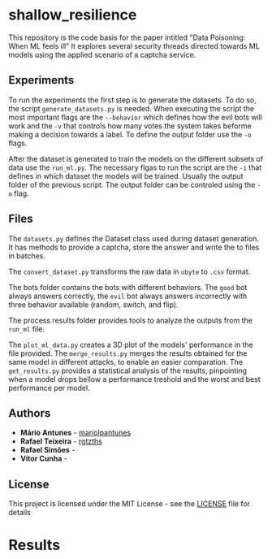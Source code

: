 # shallow_resilience
This repository is the code basis for the paper intitled "Data Poisoning: When ML feels ill"
It explores several security threads directed towards ML models using the applied scenario of a captcha service.

## Experiments

To run the experiments the first step is to generate the datasets. To do so, the script `generate_datasets.py` is needed.
When executing the script the most important flags are the `--behavior` which defines how the evil bots
will work and the `-v` that controls how many votes the system takes beforme making a decision towards 
a label. To define the output folder use the `-o` flags.

After the dataset is generated to train the models on the different subsets of data use the `run_ml.py`.
The necessary flgas to run the script are the `-i` that defines in which dataset the models will be trained.
Usually the output folder of the previous script. The output folder can be controled using the `-o` flag.

## Files

The `datasets.py` defines the Dataset class used during dataset generation. 
It has methods to provide a captcha, store the answer and write the to files in batches.

The `convert_dataset.py` transforms the raw data in `ubyte` to `.csv` format.

The bots folder contains the bots with different behaviors. 
The `good` bot always answers correctly, the `evil` bot always answers incorrectly with three behavior available (random, switch, and flip).

The process results folder provides tools to analyze the outputs from the `run_ml` file.

The `plot_ml_data.py` creates a 3D plot of the models' performance in the file provided.
The `merge_results.py` merges the results obtained for the same model in different attacks, to enable an easier comparation.
The `get_results.py` provides a statistical analysis of the results, pinpointing when a model drops bellow a performance treshold and the worst and best performance per model.

## Authors

* **Mário Antunes** - [mariolpantunes](https://github.com/mariolpantunes)
* **Rafael Teixeira** - [rgtzths](https://github.com/rgtzths)
* **Rafael Simões** - []()
* **Vitor Cunha** - []()

## License

This project is licensed under the MIT License - see the [LICENSE](LICENSE) file for details


# Results 
